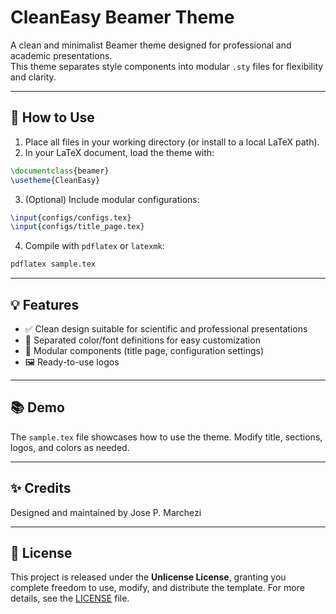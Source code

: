 # CleanEasy Beamer Theme

A clean and minimalist Beamer theme designed for professional and academic presentations.  
This theme separates style components into modular `.sty` files for flexibility and clarity.

---

## 🚀 How to Use

1. Place all files in your working directory (or install to a local LaTeX path).
2. In your LaTeX document, load the theme with:

```latex
\documentclass{beamer}
\usetheme{CleanEasy}
```

3. (Optional) Include modular configurations:

```latex
\input{configs/configs.tex}
\input{configs/title_page.tex}
```

4. Compile with `pdflatex` or `latexmk`:

```bash
pdflatex sample.tex
```

---

## 💡 Features

- ✅ Clean design suitable for scientific and professional presentations
- 🎨 Separated color/font definitions for easy customization
- 🔌 Modular components (title page, configuration settings)
- 🖼️ Ready-to-use logos

---

## 📚 Demo

The `sample.tex` file showcases how to use the theme. Modify title, sections, logos, and colors as needed.

---

## ✨ Credits

Designed and maintained by Jose P. Marchezi

---

## 📝 License

This project is released under the **Unlicense License**, granting you complete freedom to use, modify, and distribute the template. For more details, see the [LICENSE](LICENSE) file.
